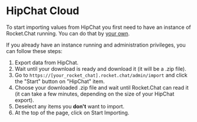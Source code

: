 # HipChat Cloud

To start importing values from HipChat you first need to have an instance of Rocket.Chat running. You can do that by [your own](https://docs.rocket.chat/developer-guides/quick-start/).

If you already have an instance running and administration privileges, you can follow these steps:

1. Export data from HipChat.
2. Wait until your download is ready and download it \(it will be a .zip file\).
3. Go to `https://[your_rocket_chat].rocket.chat/admin/import` and click the "Start" button on "HipChat" item.
4. Choose your downloaded .zip file and wait until Rocket.Chat can read it \(it can take a few minutes, depending on the size of your HipChat export\).
5. Deselect any items you **don't** want to import.
6. At the top of the page, click on Start Importing.


